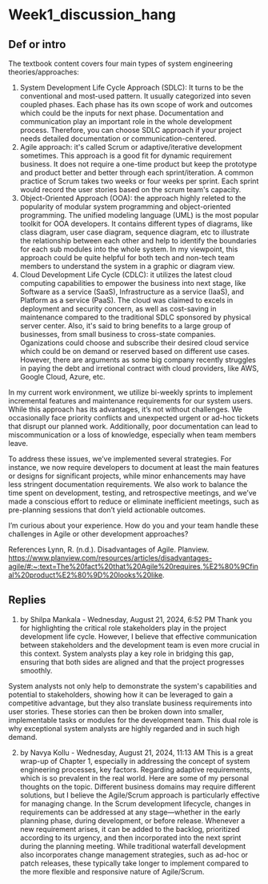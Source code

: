 # Week1_discussion_hang

## Def or intro
The textbook content covers four main types of system engineering theories/approaches:
1. System Development Life Cycle Approach (SDLC): It turns to be the conventional and most-used pattern. It usually categorized into seven coupled phases. Each phase has its own scope of work and outcomes which could be the inputs for next phase. Documentation and communication play an important role in the whole development process. Therefore, you can choose SDLC approach if your project needs detailed documentation or communication-centered.
2. Agile approach: it's called Scrum or adaptive/iterative development sometimes. This approach is a good fit for dynamic requirement business. It does not require a one-time product but keep the prototype and product better and better through each sprint/iteration. A common practice of Scrum takes two weeks or four weeks per sprint. Each sprint would record the user stories based on the scrum team's capacity.
3. Object-Oriented Approach (OOA): the approach highly releted to the popularity of modular system programming and object-oriented programming. The unified modeling language (UML) is the most popular toolkit for OOA developers. It contains different types of diagrams, like class diagram, user case diagram, sequence diagram, etc to illustrate the relationship between each other and help to identify the boundaries for each sub modules into the whole system. In my viewpoint, this approach could be quite helpful for both tech and non-tech team members to understand the system in a graphic or diagram view.
4. Cloud Development Life Cycle (CDLC): it utilizes the latest cloud computing capabilities to empower the business into next stage, like Software as a service (SaaS), Infrastructure as a service (IaaS), and Platform as a service (PaaS). The cloud was claimed to excels in deployment and security concern, as well as cost-saving in maintenance compared to the traditional SDLC sponsored by physical server center. Also, it's said to bring benefits to a large group of businesses, from small business to cross-state companies. Oganizations could choose and subscribe their desired cloud service which could be on demand or reserved based on different use cases. However, there are arguments as some big company recently struggles in paying the debt and irretional contract with cloud providers, like AWS, Google Cloud, Azure, etc.

In my current work environment, we utilize bi-weekly sprints to implement incremental features and maintenance requirements for our system users. While this approach has its advantages, it’s not without challenges. We occasionally face priority conflicts and unexpected urgent or ad-hoc tickets that disrupt our planned work. Additionally, poor documentation can lead to miscommunication or a loss of knowledge, especially when team members leave.

To address these issues, we’ve implemented several strategies. For instance, we now require developers to document at least the main features or designs for significant projects, while minor enhancements may have less stringent documentation requirements. We also work to balance the time spent on development, testing, and retrospective meetings, and we’ve made a conscious effort to reduce or eliminate inefficient meetings, such as pre-planning sessions that don’t yield actionable outcomes.

I’m curious about your experience. How do you and your team handle these challenges in Agile or other development approaches?


References
Lynn, R. (n.d.). Disadvantages of Agile. Planview. https://www.planview.com/resources/articles/disadvantages-agile/#:~:text=The%20fact%20that%20Agile%20requires,%E2%80%9Cfinal%20product%E2%80%9D%20looks%20like.


## Replies
1. by Shilpa Mankala - Wednesday, August 21, 2024, 6:52 PM
Thank you for highlighting the critical role stakeholders play in the project development life cycle. However, I believe that effective communication between stakeholders and the development team is even more crucial in this context. System analysts play a key role in bridging this gap, ensuring that both sides are aligned and that the project progresses smoothly.

System analysts not only help to demonstrate the system's capabilities and potential to stakeholders, showing how it can be leveraged to gain a competitive advantage, but they also translate business requirements into user stories. These stories can then be broken down into smaller, implementable tasks or modules for the development team. This dual role is why exceptional system analysts are highly regarded and in such high demand.

2. by Navya Kollu - Wednesday, August 21, 2024, 11:13 AM
This is a great wrap-up of Chapter 1, especially in addressing the concept of system engineering processes, key factors. Regarding adaptive requirements, which is so prevalent in the real world. Here are some of my personal thoughts on the topic. Different business domains may require different solutions, but I believe the Agile/Scrum approach is particularly effective for managing change. In the Scrum development lifecycle, changes in requirements can be addressed at any stage—whether in the early planning phase, during development, or before release. Whenever a new requirement arises, it can be added to the backlog, prioritized according to its urgency, and then incorporated into the next sprint during the planning meeting. While traditional waterfall development also incorporates change management strategies, such as ad-hoc or patch releases, these typically take longer to implement compared to the more flexible and responsive nature of Agile/Scrum.
